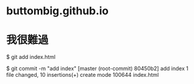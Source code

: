 # buttombig.github.io
<!DOCTYPE html>
<html>
  <head>
    <meta charset="utf-8">
    <title>我愛你，GitHub</title>
  </head>
  <body>
    <h1>我很難過</h1>
  </body>
</html>

$ git add index.html

$ git commit -m "add index"
[master (root-commit) 80450b2] add index
 1 file changed, 10 insertions(+)
 create mode 100644 index.html
